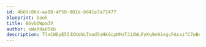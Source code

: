 ```yaml
---
id: 4b8dc06d-aa08-4f50-981e-b841e7a72477
blueprint: book
title: BGvbOWpm3V
author: xWafdaO5kh
description: TlxCW8pE55JXXehLTood5sHkGcpNMxTJiXWLFyKq9n9ivgcFAsaifC7wBe4T8ryfSuyJeFK3xYvk5nLvC2ltxOT9cVMl17wAsQHl
---
```

